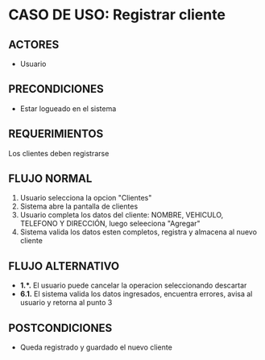 # CASO DE USO: Registrar cliente

## ACTORES
- Usuario

## PRECONDICIONES
- Estar logueado en el sistema

## REQUERIMIENTOS
Los clientes deben registrarse

## FLUJO NORMAL
1. Usuario selecciona la opcion "Clientes"
2. Sistema abre la pantalla de clientes
3. Usuario completa los datos del cliente: NOMBRE, VEHICULO, TELEFONO Y DIRECCIÓN, luego seleeciona "Agregar"
4. Sistema valida los datos esten completos, registra y almacena al nuevo cliente

## FLUJO ALTERNATIVO
- **1.*.** El usuario puede cancelar la operacion seleccionando descartar
- **6.1.** El sistema valida los datos ingresados, encuentra errores, avisa al usuario y retorna al punto 3

## POSTCONDICIONES
- Queda registrado y guardado el nuevo cliente
